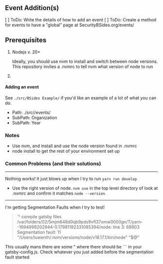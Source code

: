 ## Event Addition(s)

[ ] ToDo: Write the details of how to add an event
[ ] ToDo: Create a method for events to have a "global" page at SecurityBSides.org/events/<Event>

## Prerequisites

1. Nodejs v. 20+

   Ideally, you should use nvm to install and switch between node versions. This repository invlies a .nvmrc to tell nvm what version of node to run

2.

#### Adding an event

See `./src/BSides Example/` if you'd like an example of a lot of what you can do.

-  Path: ./src//events/
-  SubPath: Organization
-  SubPath: Year

### Notes

-  Use nvm, and install and use the node version found in .nvmrc
-  node install to get the rest of your environment set up

### Common Problems (and their solutions)

---

Nothing works! It just blows up when I try to run `yarn run develop`

-  Use the right version of node. `nvm use` in the top level directory of look at .nvmrc and confirm it matches `node --version`.

---

I'm getting Segmentation Faults when I try to test!

> ⠙ compile gatsby files
> /var/folders/02/5mjm648d0qb9pds9vfl37xmw0000gn/T/yarn--1694998202944-0.17981192331085394/node: line 3: 69903 Segmentation fault: 11 "/Users/luwenth/.nvm/versions/node/v18.17.1/bin/node" "$@"

This usually mans there are some " where there should be ``` in your gatsby-config.js. Check whatever you just added before the segmentation fault started
